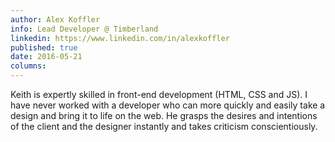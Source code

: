 ```yaml
---
author: Alex Koffler
info: Lead Developer @ Timberland
linkedin: https://www.linkedin.com/in/alexkoffler
published: true
date: 2016-05-21
columns: 
---
```

Keith is expertly skilled in front-end development (HTML, CSS and JS). I have never worked with a developer who can more quickly and easily take a design and bring it to life on the web. He grasps the desires and intentions of the client and the designer instantly and takes criticism conscientiously.
